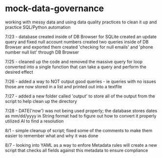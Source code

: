 # mock-data-governance
working with messy data and using data quality practices to clean it up and practice SQL/Python automation


7/23 - database created inside of DB Browser for SQLite
  created an update query and fixed null account numbers
  created two queries inside of DB Browser and exported them
  created 'checking for null emails' and 'phone number null list' through DB Browser

7/25 - cleaned up the code and removed the massive query for loop
  converted into a single function that can take a query and perform the desired effect

7/26 - added a way to NOT output good queries - ie queries with no issues
  those are now stored in a list and printed out into a textfile

7/27 - added a new folder called 'output' to store all of the output from the script to help clean up the directory

7/28 - DATE('now') was not being used properly; the database stores dates as mm/dd/yyyy in String format
  had to figure out how to convert it properly
  utilized AI to find a resolution

8/1 - simple cleanup of script; fixed some of the comments to make them easier to remember what and why it was done

8/7 - looking into YAML as a way to enfore Metadata rules
  will create a new script that checks all fields against this metadata to ensure compliance
